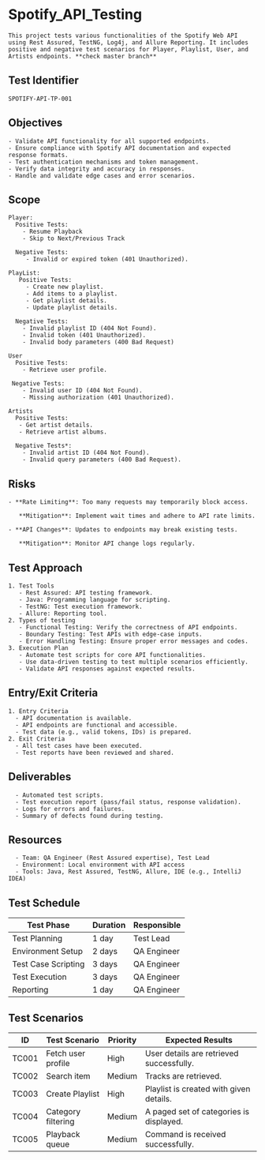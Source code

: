 # Spotify_API_Testing
    This project tests various functionalities of the Spotify Web API using Rest Assured, TestNG, Log4j, and Allure Reporting. It includes positive and negative test scenarios for Player, Playlist, User, and 
    Artists endpoints. **check master branch**

## Test Identifier
    SPOTIFY-API-TP-001

## Objectives
    - Validate API functionality for all supported endpoints.
    - Ensure compliance with Spotify API documentation and expected response formats.
    - Test authentication mechanisms and token management.
    - Verify data integrity and accuracy in responses.
    - Handle and validate edge cases and error scenarios.

## Scope
    Player:
      Positive Tests:
        - Resume Playback
        - Skip to Next/Previous Track

      Negative Tests:
         - Invalid or expired token (401 Unauthorized).

    PlayList:
       Positive Tests:
         - Create new playlist.
         - Add items to a playlist.
         - Get playlist details.
         - Update playlist details.
    
      Negative Tests:
        - Invalid playlist ID (404 Not Found).
        - Invalid token (401 Unauthorized).
        - Invalid body parameters (400 Bad Request)

    User
      Positive Tests:
        - Retrieve user profile.
    
     Negative Tests:
        - Invalid user ID (404 Not Found).
        - Missing authorization (401 Unauthorized).

    Artists
      Positive Tests:
       - Get artist details.
       - Retrieve artist albums.
   
      Negative Tests*:
        - Invalid artist ID (404 Not Found).
        - Invalid query parameters (400 Bad Request).

## Risks
    - **Rate Limiting**: Too many requests may temporarily block access.

       **Mitigation**: Implement wait times and adhere to API rate limits.

    - **API Changes**: Updates to endpoints may break existing tests.

       **Mitigation**: Monitor API change logs regularly.

## Test Approach
    1. Test Tools
       - Rest Assured: API testing framework.
       - Java: Programming language for scripting.
       - TestNG: Test execution framework.
       - Allure: Reporting tool.
    2. Types of testing
       - Functional Testing: Verify the correctness of API endpoints.
       - Boundary Testing: Test APIs with edge-case inputs.
       - Error Handling Testing: Ensure proper error messages and codes.
    3. Execution Plan
       - Automate test scripts for core API functionalities.
       - Use data-driven testing to test multiple scenarios efficiently.
       - Validate API responses against expected results.

## Entry/Exit Criteria
    1. Entry Criteria
      - API documentation is available.
      - API endpoints are functional and accessible.
      - Test data (e.g., valid tokens, IDs) is prepared.
    2. Exit Criteria
      - All test cases have been executed.
      - Test reports have been reviewed and shared.

## Deliverables
      - Automated test scripts.
      - Test execution report (pass/fail status, response validation).
      - Logs for errors and failures.
      - Summary of defects found during testing.

## Resources
      - Team: QA Engineer (Rest Assured expertise), Test Lead
      - Environment: Local environment with API access
      - Tools: Java, Rest Assured, TestNG, Allure, IDE (e.g., IntelliJ IDEA)

## Test Schedule
| **Test Phase**        | **Duration** | **Responsible** |
|------------------------|--------------|------------------|
| Test Planning          | 1 day        | Test Lead        |
| Environment Setup      | 2 days       | QA Engineer      |
| Test Case Scripting    | 3 days       | QA Engineer      |
| Test Execution         | 3 days       | QA Engineer      |
| Reporting              | 1 day        | QA Engineer      |


## Test Scenarios

| **ID**   | **Test Scenario**       | **Priority** | **Expected Results**                          |
|----------|-------------------------|--------------|-----------------------------------------------|
| TC001    | Fetch user profile      | High         | User details are retrieved successfully.      |
| TC002    | Search item             | Medium       | Tracks are retrieved.                         |
| TC003    | Create Playlist         | High         | Playlist is created with given details.       |
| TC004    | Category filtering      | Medium       | A paged set of categories is displayed.       |
| TC005    | Playback queue          | Medium       | Command is received successfully.             |



